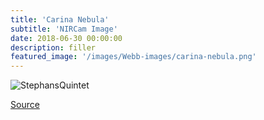 ```yaml
---
title: 'Carina Nebula'
subtitle: 'NIRCam Image'
date: 2018-06-30 00:00:00
description: filler
featured_image: '/images/Webb-images/carina-nebula.png'
---
```


![StephansQuintet](/site/images/Webb-images/carina-nebula.png)

[Source](https://webbtelescope.org/contents/media/images/2022/034/01G7DA5ADA2WDSK1JJPQ0PTG4A)